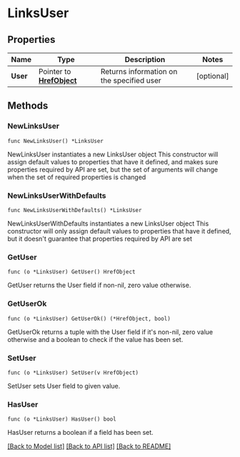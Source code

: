 # LinksUser

## Properties

Name | Type | Description | Notes
------------ | ------------- | ------------- | -------------
**User** | Pointer to [**HrefObject**](HrefObject.md) | Returns information on the specified user | [optional] 

## Methods

### NewLinksUser

`func NewLinksUser() *LinksUser`

NewLinksUser instantiates a new LinksUser object
This constructor will assign default values to properties that have it defined,
and makes sure properties required by API are set, but the set of arguments
will change when the set of required properties is changed

### NewLinksUserWithDefaults

`func NewLinksUserWithDefaults() *LinksUser`

NewLinksUserWithDefaults instantiates a new LinksUser object
This constructor will only assign default values to properties that have it defined,
but it doesn't guarantee that properties required by API are set

### GetUser

`func (o *LinksUser) GetUser() HrefObject`

GetUser returns the User field if non-nil, zero value otherwise.

### GetUserOk

`func (o *LinksUser) GetUserOk() (*HrefObject, bool)`

GetUserOk returns a tuple with the User field if it's non-nil, zero value otherwise
and a boolean to check if the value has been set.

### SetUser

`func (o *LinksUser) SetUser(v HrefObject)`

SetUser sets User field to given value.

### HasUser

`func (o *LinksUser) HasUser() bool`

HasUser returns a boolean if a field has been set.


[[Back to Model list]](../README.md#documentation-for-models) [[Back to API list]](../README.md#documentation-for-api-endpoints) [[Back to README]](../README.md)


